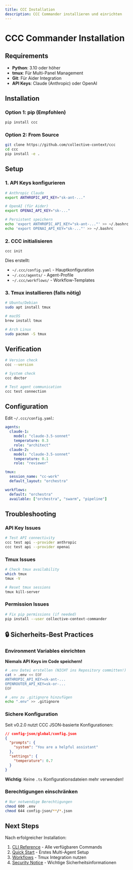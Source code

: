 ```yaml
---
title: CCC Installation
description: CCC Commander installieren und einrichten
---
```


# CCC Commander Installation

## Requirements

- **Python**: 3.10 oder höher
- **tmux**: Für Multi-Panel Management
- **Git**: Für Aider Integration
- **API Keys**: Claude (Anthropic) oder OpenAI

## Installation

### Option 1: pip (Empfohlen)
```bash
pip install ccc
```

### Option 2: From Source
```bash
git clone https://github.com/collective-context/ccc
cd ccc
pip install -e .
```

## Setup

### 1. API Keys konfigurieren
```bash
# Anthropic Claude
export ANTHROPIC_API_KEY="sk-ant-..."

# OpenAI (für Aider)
export OPENAI_API_KEY="sk-..."

# Persistent speichern
echo 'export ANTHROPIC_API_KEY="sk-ant-..."' >> ~/.bashrc
echo 'export OPENAI_API_KEY="sk-..."' >> ~/.bashrc
```

### 2. CCC initialisieren
```bash
ccc init
```

Dies erstellt:
- `~/.ccc/config.yaml` - Hauptkonfiguration
- `~/.ccc/agents/` - Agent-Profile
- `~/.ccc/workflows/` - Workflow-Templates

### 3. Tmux installieren (falls nötig)
```bash
# Ubuntu/Debian
sudo apt install tmux

# macOS
brew install tmux

# Arch Linux
sudo pacman -S tmux
```

## Verification

```bash
# Version check
ccc --version

# System check
ccc doctor

# Test agent communication
ccc test connection
```

## Configuration

Edit `~/.ccc/config.yaml`:

```yaml
agents:
  claude-1:
    model: "claude-3.5-sonnet"
    temperature: 0.3
    role: "architect"
  claude-2:
    model: "claude-3.5-sonnet" 
    temperature: 0.1
    role: "reviewer"

tmux:
  session_name: "cc-work"
  default_layout: "orchestra"

workflows:
  default: "orchestra"
  available: ["orchestra", "swarm", "pipeline"]
```

## Troubleshooting

### API Key Issues
```bash
# Test API connectivity
ccc test api --provider anthropic
ccc test api --provider openai
```

### Tmux Issues
```bash
# Check tmux availability
which tmux
tmux -V

# Reset tmux sessions
tmux kill-server
```

### Permission Issues
```bash
# Fix pip permissions (if needed)
pip install --user collective-context-commander
```

## 🔒 Sicherheits-Best Practices

### Environment Variables einrichten

**Niemals API Keys im Code speichern!**

```bash
# .env Datei erstellen (NICHT ins Repository committen!)
cat > .env << EOF
ANTHROPIC_API_KEY=sk-ant-...
OPENROUTER_API_KEY=sk-or-...
EOF

# .env zu .gitignore hinzufügen
echo ".env" >> .gitignore
```

### Sichere Konfiguration

Seit v0.2.0 nutzt CCC JSON-basierte Konfigurationen:

```json
// config-json/global/config.json
{
  "prompts": {
    "system": "You are a helpful assistant"
  },
  "settings": {
    "temperature": 0.7
  }
}
```

**Wichtig**: Keine `.ts` Konfigurationsdateien mehr verwenden!

### Berechtigungen einschränken

```bash
# Nur notwendige Berechtigungen
chmod 600 .env
chmod 644 config-json/**/*.json
```

## Next Steps

Nach erfolgreicher Installation:
1. [CLI Reference](/ccc/cli/) - Alle verfügbaren Commands
2. [Quick Start](/quickstart/4-agent-setup/) - Erstes Multi-Agent Setup
3. [Workflows](/agents/tmux-workflows/) - Tmux Integration nutzen
4. [Security Notice](/security/notice/) - Wichtige Sicherheitsinformationen